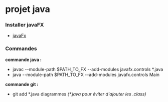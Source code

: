 # projet java

### Installer javaFX
* [javaFx](https://openjfx.io/)

### Commandes
__commande java :__
* javac --module-path $PATH_TO_FX --add-modules javafx.controls \*.java
* java --module-path $PATH_TO_FX --add-modules javafx.controls Main

__commande git :__
* git add \*.java diagrammes _(\*.java pour éviter d'ajouter les .class)_
